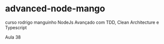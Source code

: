 # advanced-node-mango
curso rodrigo manguinho NodeJs Avançado com TDD, Clean Architecture e Typescript

Aula 38
